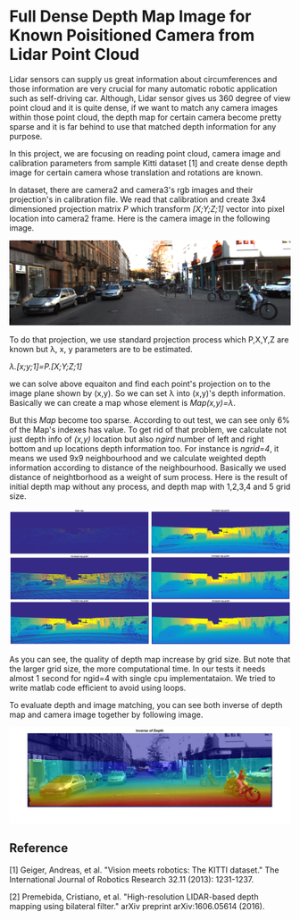 # Full Dense Depth Map Image for Known Poisitioned Camera from Lidar Point Cloud

Lidar sensors can supply us great information about circumferences and those information are very crucial for many automatic robotic application such as self-driving car. Although, Lidar sensor gives us 360 degree of view point cloud and it is quite dense, if we want to match any camera images within those point cloud, the depth map for certain camera become pretty sparse and it is far behind to use that matched depth information for any purpose.

In this project, we are focusing on reading point cloud, camera image and calibration parameters from sample Kitti dataset [1] and create dense depth image for certain camera whose translation and rotations are known.

In dataset, there are camera2 and camera3's rgb images and their projection's in calibration file. We read that calibration and create 3x4 dimensioned projection matrix *P* which transform *[X;Y;Z;1]* vector into pixel location into camera2 frame. Here is the camera image in the following image.

![Sample image](data/image_2/0000000001.png?raw=true "Title")

To do that projection, we use standard projection process which P,X,Y,Z are known but λ, x, y parameters are to be estimated.

*λ.[x;y;1]=P.[X;Y;Z;1]*

we can solve above equaiton and find each point's projection on to the image plane shown by (x,y). So we can set λ into (x,y)'s depth information. Basically we can create a map whose element is *Map(x,y)=λ*.

But this *Map* become too sparse. According to out test, we can see only 6% of the Map's indexes has value. To get rid of that problem, we calculate not just depth info of *(x,y)* location but also *ngird* number of left and right bottom and up locations depth information too. For instance is *ngrid=4*, it means we used 9x9 neighbourhood and we calculate weighted depth information according to distance of the neighbourhood. Basically we used distance of neightborhood as a weight of sum process. Here is the result of initial depth map without any process, and depth map with 1,2,3,4 and 5 grid size.

![Sample image](Output/depthimages.jpg?raw=true "Title")

As you can see, the quality of depth map increase by grid size. But note that the larger grid size, the more computational time. In our tests it needs almost 1 second for ngid=4 with single cpu implementataion. We tried to write matlab code efficient to avoid using loops.

To evaluate depth and image matching, you can see both inverse of depth map and camera image together by following image.

![Sample image](Output/inversedepth.jpg?raw=true "Title")

## Reference
[1] Geiger, Andreas, et al. "Vision meets robotics: The KITTI dataset." The International Journal of Robotics Research 32.11 (2013): 1231-1237.

[2] Premebida, Cristiano, et al. "High-resolution LIDAR-based depth mapping using bilateral filter." arXiv preprint arXiv:1606.05614 (2016).
